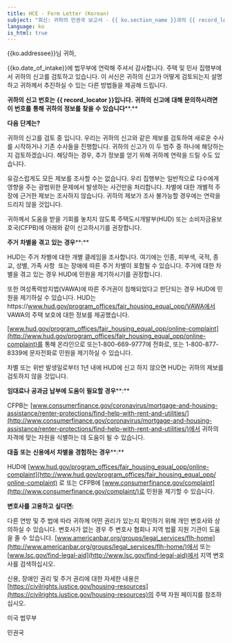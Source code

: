 ```yaml
---
title: HCE - Form Letter (Korean)
subject: "회신: 귀하의 민권국 보고서 - {{ ko.section_name }}과의 {{ record_locator }}"
language: ko
is_html: true
---
```

{{ko.addressee}}님 귀하,

{{ko.date_of_intake}}에 법무부에 연락해 주셔서 감사합니다. 주택 및 민사 집행부에서 귀하의 신고를 검토하고 있습니다. 이 서신은 귀하의 신고가 어떻게 검토되는지 설명하고 귀하께서 추진하실 수 있는 다른 방법들을 제공해 드립니다.

**귀하의** **신고** **번호는** **{{ record_locator }}****입니다****.** **귀하의** **신고에** **대해** **문의하시려면** **이** **번호를** **통해** **귀하의** **정보를** **찾을** **수** **있습니다****.**

**다음** **단계는?**

귀하의 신고를 검토 중 입니다. 우리는 귀하의 신고와 같은 제보를 검토하여 새로운 수사를 시작하거나 기존 수사들을 진행합니다. 귀하의 신고가 이 두 범주 중 하나에 해당하는지 검토하겠습니다. 해당하는 경우, 추가 정보를 얻기 위해 귀하께 연락을 드릴 수도 있습니다.

유감스럽게도 모든 제보를 조사할 수는 없습니다. 우리 집행부는 일반적으로 다수에게 영향을 주는 광범위한 문제에서 발생하는 사건만을 처리합니다. 차별에 대한 개별적 주장에 근거한 제보는 조사하지 않습니다. 귀하의 제보가 조사 불가능할 경우에는 연락을 드리지 않을 것입니다.

귀하께서 도움을 받을 기회를 놓치지 않도록 주택도시개발부(HUD) 또는 소비자금융보호국(CFPB)에 아래와 같이 신고하시기를 권장합니다.

**주거** **차별을** **겪고** **있는** **경우****:**

HUD는 주거 차별에 대한 개별 클레임을 조사합니다. 여기에는 인종, 피부색, 국적, 종교, 성별, 가족 사항  또는 장애에 따른 주거 차별이 포함될 수 있습니다. 주거에 대한 차별을 겪고 있는 경우 HUD에 민원을 제기하시기를 권장합니다.

또한 여성폭력방지법(VAWA)에 따른 주거권이 침해되었다고 판단되는 경우 HUD에 민원을 제기하실 수 있습니다. HUD는https://www.hud.gov/program_offices/fair_housing_equal_opp/VAWA에서 VAWA의 주택 보호에 대한 정보를 제공했습니다.

[www.hud.gov/program_offices/fair_‌housing_‌equal_‌‌opp/online-complaint](http://www.hud.gov/program_offices/fair_‌housing_‌equal_opp/online-complaint)를 통해 온라인으로 또는1-800-669-9777에 전화로, 또는 1-800-877-8339에 문자전화로 민원을 제기하실 수 있습니다.  

차별 또는 위반 발생일로부터 1년 내에 HUD에 신고 하지 않으면 HUD는 귀하의 제보를 검토하지 않을 것입니다.

**임대료나** **공과금** **납부에** **도움이** **필요할** **경우****:**

CFPB는 [www.consumerfinance.gov/coronavirus/mortgage-and-housing-assistance/‌renter-protections/find-help-with-rent-and-utilities/](http://www.consumerfinance.gov/coronavirus/mortgage-and-housing-assistance/renter-protections/find-help-with-rent-and-utilities/)에서 귀하의 자격에 맞는 자원을 식별하는 데 도움이 될 수 있습니다.

**대출** **또는** **신용에서** **차별을** **경험하는** **경우****:**

HUD에 [www.hud.gov/program_offices/fair_housing_equal_opp/‌online-complaint](http://www.hud.gov/program_offices/fair_housing_equal_opp/‌online-complaint) 로 또는 CFPB에 [www.consumerfinance.gov/complaint](http://www.consumerfinance.gov/complaint/)로 민원을 제기할 수 있습니다.

**변호사를** **고용하고** **싶다면:**

다른 연방 및 주 법에 따라 귀하께 어떤 권리가 있는지 확인하기 위해 개인 변호사와 상의하실 수 있습니다. 변호사가 없는 경우 주 변호사 협회나 지역 법률 지원 기관이 도움을 줄 수 있습니다. [www.americanbar.org/groups/‌legal_‌services/flh-home](http://www.americanbar.org/groups/legal_services/flh-home/)에서 또는 [www.lsc.gov/find-legal-aid](http://www.lsc.gov/find-legal-aid)에서 지역 변호사를 검색하십시오.

신용, 장애인 권리 및 주거 권리에 대한 자세한 내용은[https://civilrights.justice.gov/housing-resources](https://civilrights.justice.gov/housing-resources)의 주택 자원 페이지를 참조하십시오.

  
미국 법무부

민권국
